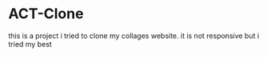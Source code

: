 # ACT-Clone
this is a project i tried to clone my collages website. it is not responsive but i tried my best
